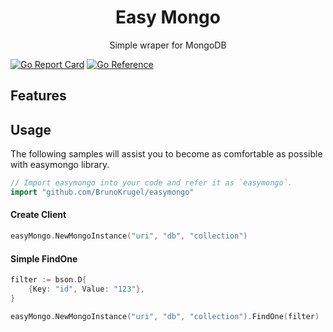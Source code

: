 <p align="center">
<h1 align="center">Easy Mongo</h1>
<p align="center">Simple wraper for MongoDB</p>
</p>

[![Go Report Card](https://goreportcard.com/badge/github.com/BrunoKrugel/easymongo)](https://goreportcard.com/report/github.com/BrunoKrugel/easymongo)
[![Go Reference](https://pkg.go.dev/badge/github.com/BrunoKrugel/easymongo.svg)](https://pkg.go.dev/github.com/BrunoKrugel/easymongo)


## Features

## Usage

The following samples will assist you to become as comfortable as possible with easymongo library.

```go
// Import easymongo into your code and refer it as `easymongo`.
import "github.com/BrunoKrugel/easymongo"
```

#### Create Client

```go
easyMongo.NewMongoInstance("uri", "db", "collection")
```

#### Simple FindOne

```go
filter := bson.D{
    {Key: "id", Value: "123"},
}

easyMongo.NewMongoInstance("uri", "db", "collection").FindOne(filter)
```
